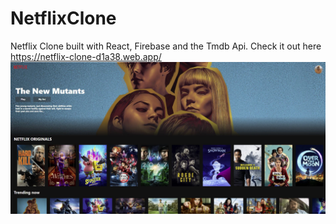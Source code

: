 # NetflixClone
Netflix Clone built with React, Firebase and the Tmdb Api.
Check it out here https://netflix-clone-d1a38.web.app/
![](https://github.com/mkanyar/NetflixClone/blob/main/Capture.JPG)
